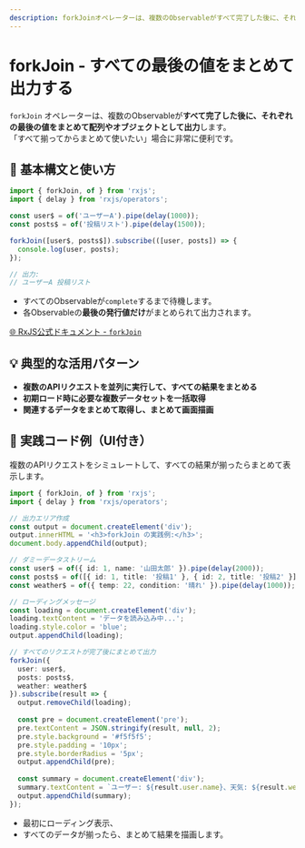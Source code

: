 ```yaml
---
description: forkJoinオペレーターは、複数のObservableがすべて完了した後に、それぞれの最後の値をまとめて配列やオブジェクトとして出力します。複数のAPIリクエストを並列実行し、すべての結果が揃ってから処理したい場合に最適です。
---
```


# forkJoin - すべての最後の値をまとめて出力する

`forkJoin` オペレーターは、複数のObservableが**すべて完了した後に、それぞれの最後の値をまとめて配列やオブジェクトとして出力**します。  
「すべて揃ってからまとめて使いたい」場合に非常に便利です。


## 🔰 基本構文と使い方

```ts
import { forkJoin, of } from 'rxjs';
import { delay } from 'rxjs/operators';

const user$ = of('ユーザーA').pipe(delay(1000));
const posts$ = of('投稿リスト').pipe(delay(1500));

forkJoin([user$, posts$]).subscribe(([user, posts]) => {
  console.log(user, posts);
});

// 出力:
// ユーザーA 投稿リスト
```

- すべてのObservableが`complete`するまで待機します。
- 各Observableの**最後の発行値だけ**がまとめられて出力されます。

[🌐 RxJS公式ドキュメント - `forkJoin`](https://rxjs.dev/api/index/function/forkJoin)


## 💡 典型的な活用パターン

- **複数のAPIリクエストを並列に実行して、すべての結果をまとめる**
- **初期ロード時に必要な複数データセットを一括取得**
- **関連するデータをまとめて取得し、まとめて画面描画**


## 🧠 実践コード例（UI付き）

複数のAPIリクエストをシミュレートして、すべての結果が揃ったらまとめて表示します。

```ts
import { forkJoin, of } from 'rxjs';
import { delay } from 'rxjs/operators';

// 出力エリア作成
const output = document.createElement('div');
output.innerHTML = '<h3>forkJoin の実践例:</h3>';
document.body.appendChild(output);

// ダミーデータストリーム
const user$ = of({ id: 1, name: '山田太郎' }).pipe(delay(2000));
const posts$ = of([{ id: 1, title: '投稿1' }, { id: 2, title: '投稿2' }]).pipe(delay(1500));
const weather$ = of({ temp: 22, condition: '晴れ' }).pipe(delay(1000));

// ローディングメッセージ
const loading = document.createElement('div');
loading.textContent = 'データを読み込み中...';
loading.style.color = 'blue';
output.appendChild(loading);

// すべてのリクエストが完了後にまとめて出力
forkJoin({
  user: user$,
  posts: posts$,
  weather: weather$
}).subscribe(result => {
  output.removeChild(loading);
  
  const pre = document.createElement('pre');
  pre.textContent = JSON.stringify(result, null, 2);
  pre.style.background = '#f5f5f5';
  pre.style.padding = '10px';
  pre.style.borderRadius = '5px';
  output.appendChild(pre);
  
  const summary = document.createElement('div');
  summary.textContent = `ユーザー: ${result.user.name}、天気: ${result.weather.condition}、投稿数: ${result.posts.length}`;
  output.appendChild(summary);
});
```

- 最初にローディング表示、
- すべてのデータが揃ったら、まとめて結果を描画します。

